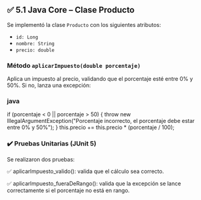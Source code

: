 ## ✅ 5.1 Java Core – Clase Producto

Se implementó la clase `Producto` con los siguientes atributos:

- `id: Long`
- `nombre: String`
- `precio: double`

### Método `aplicarImpuesto(double porcentaje)`
Aplica un impuesto al precio, validando que el porcentaje esté entre 0% y 50%. Si no, lanza una excepción:

### java
if (porcentaje < 0 || porcentaje > 50) {
    throw new IllegalArgumentException("Porcentaje incorrecto, el porcentaje debe estar entre 0% y 50%");
}
this.precio += this.precio * (porcentaje / 100);

### ✔️ Pruebas Unitarias (JUnit 5)
Se realizaron dos pruebas:

✅ aplicarImpuesto_valido(): valida que el cálculo sea correcto.

✅ aplicarImpuesto_fueraDeRango(): valida que la excepción se lance correctamente si el porcentaje no está en rango.
